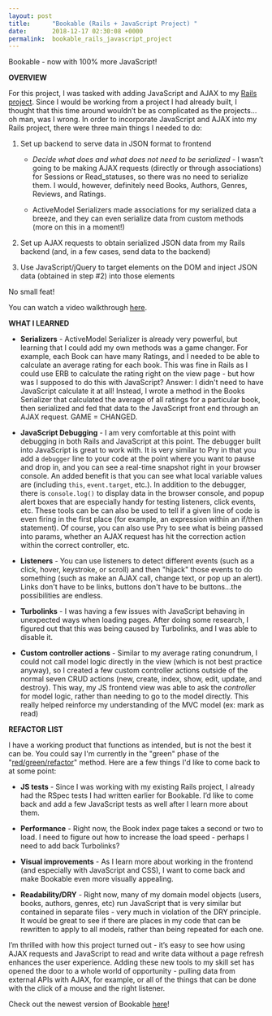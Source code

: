 ```yaml
---
layout: post
title:      "Bookable (Rails + JavaScript Project) "
date:       2018-12-17 02:30:08 +0000
permalink:  bookable_rails_javascript_project
---
```


Bookable - now with 100% more JavaScript!


**OVERVIEW**

For this project, I was tasked with adding JavaScript and AJAX to my [Rails project](http://codename-sara.com/ruby_on_rails_project_-_bookable). Since I would be working from a project I had already built, I thought that this time around wouldn’t be as complicated as the projects…oh man, was I wrong. In order to incorporate JavaScript and AJAX into my Rails project, there were three main things I needed to do:

1. Set up backend to serve data in JSON format to frontend

     * *Decide what does and what does not need to be serialized* - I wasn’t going to be making AJAX requests (directly or through associations) for Sessions or Read_statuses, so there was no need to serialize them. I would, however, definitely need Books, Authors, Genres, Reviews, and Ratings.

     * ActiveModel Serializers made associations for my serialized data a breeze, and they can even serialize data from custom methods (more on this in a moment!)

2. Set up AJAX requests to obtain serialized JSON data from my Rails backend (and, in a few cases, send data to the backend)

3. Use JavaScript/jQuery to target elements on the DOM and inject JSON data (obtained in step #2) into those elements

No small feat!

You can watch a video walkthrough [here](http://).


**WHAT I LEARNED**

* **Serializers** - ActiveModel Serializer is already very powerful, but learning that I could add my own methods was a game changer. For example, each Book can have many Ratings, and I needed to be able to calculate an average rating for each book. This was fine in Rails as I could use ERB to calculate the rating right on the view page - but how was I supposed to do this with JavaScript? Answer: I didn't need to have JavaScript calculate it at all! Instead, I wrote a method in the Books Serializer that calculated the average of all ratings for a particular book, then serialized and fed that data to the JavaScript front end through an AJAX request. GAME = CHANGED.

* **JavaScript Debugging** - I am very comfortable at this point with debugging in both Rails and JavaScript at this point. The debugger built into JavaScript is great to work with. It is very similar to Pry in that you add a ```debugger``` line to your code at the point where you want to pause and drop in, and you can see a real-time snapshot right in your browser console. An added benefit is that you can see what local variable values are (including ```this```, ```event.target```, etc.). In addition to the debugger, there is ```console.log()``` to display data in the browser console, and popup alert boxes that are especially handy for testing listeners, click events, etc. These tools can be can also be used to tell if a given line of code is even firing in the first place (for example, an expression within an if/then statement). Of course, you can also use Pry to see what is being passed into params, whether an AJAX request has hit the correction action within the correct controller, etc. 

* **Listeners** - You can use listeners to detect different events (such as a click, hover, keystroke, or scroll) and then "hijack" those events to do something (such as make an AJAX call, change text, or pop up an alert). Links don't have to be links, buttons don't have to be buttons...the possibilities are endless.

* **Turbolinks** - I was having a few issues with JavaScript behaving in unexpected ways when loading pages. After doing some research, I figured out that this was being caused by Turbolinks, and I was able to disable it.

* **Custom controller actions**  - Similar to my average rating conundrum, I could not call model logic directly in the view (which is not best practice anyway), so I created a few custom controller actions outside of the normal seven CRUD actions (new, create, index, show, edit, update, and destroy). This way, my JS frontend view was able to ask the *controller* for model logic, rather than needing to go to the model directly. This really helped reinforce my understanding of the MVC model (ex: mark as read)


**REFACTOR LIST**

I have a working product that functions as intended, but is not the best it can be. You could say I'm currently in the "green" phase of the "[red/green/refactor](https://www.codecademy.com/articles/tdd-red-green-refactor)" method. Here are a few things I'd like to come back to at some point:

* **JS tests** - Since I was working with my existing Rails project, I already had the RSpec tests I had written earlier for Bookable. I’d like to come back and add a few JavaScript tests as well after I learn more about them. 

* **Performance** - Right now, the Book index page takes a second or two to load. I need to figure out how to increase the load speed - perhaps I need to add back Turbolinks? 

* **Visual improvements** - As I learn more about working in the frontend (and especially with JavaScript and CSS), I want to come back and make Bookable even more visually appealing.

* **Readability/DRY** - Right now, many of my domain model objects (users, books, authors, genres, etc) run JavaScript that is very similar but contained in separate files - very much in violation of the DRY principle. It would be great to see if there are places in my code that can be rewritten to apply to all models, rather than being repeated for each one.

I’m thrilled with how this project turned out - it’s easy to see how using AJAX requests and JavaScript to read and write data without a page refresh enhances the user experience. Adding these new tools to my skill set has opened the door to a whole world of opportunity - pulling data from external APIs with AJAX, for example, or all of the things that can be done with the click of a mouse and the right listener. 

Check out the newest version of Bookable [here](https://github.com/sarastanton/bookable_w_JS)!
